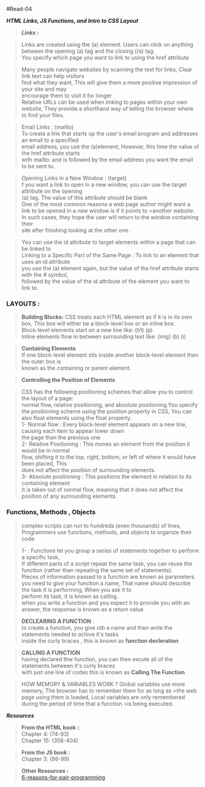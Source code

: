  
 
 
 
 #Read-04

**_HTML Links, JS Functions, and Intro to CSS Layout_**  

>**_Links :_** 

>Links are created using the (a) element. Users can click on anything  
>between the opening (a) tag and the closing (/a) tag.  
>You specify which page you want to link to using the href attribute
  
>Many people navigate websites by scanning the text for links, Clear link text can help visitors  
>find what they want, This will give them a more positive impression of your site and may  
>encourage them to visit it for longer  
>Relative URLs can be used when linking to pages within your own website, They provide a shorthand way of telling the browser where to find your files. 

>Email Links : (mailto)  
>To create a link that starts up the user's email program and addresses an email to a specified  
>email address, you use the (a)element, However, this time the value of the href attribute starts  
>with mailto: and is followed by the email address you want the email to be sent to.  

>Opening Links in a New Window : (target)  
>f you want a link to open in a new window, you can use the target attribute on the opening  
>(a) tag. The value of this attribute should be blank  
>One of the most common reasons a web page author might want a link to be opened in a new window is if it points to >another website. In such cases, they hope the user will return to the window containing their   
>site after finishing looking at the other one.

> You can use the id attribute to target elements within a page that can be linked to  
>Linking to a Specific Part of the Same Page : To link to an element that uses an id attribute  
>you use the (a) element again, but the value of the href attribute starts with the # symbol,  
>followed by the value of the id attribute of the element you want to link to.

### LAYOUTS :  

>**Building Blocks:** CSS treats each HTML element as if it is in its own box, This box will either be a block-level box or an inline box.  
>Block-level elements start on a new line like: (h1) (p)  
>Inline elements flow in between surrounding text like: (img) (b) (i)

>**Containing Elements**  
>If one block-level element sits inside another block-level element then the outer box is  
>known as the containing or parent element.  

>**Controlling the Position of Elements**

>CSS has the following positioning schemes that allow you to control the layout of a page:  
>normal flow, relative positioning, and absolute positioning.You specify the positioning scheme using the position property in CSS, You can also float elements using the float property.  
>1- Normal flow : Every block-level element appears on a new line, causing each item to appear lower down  
>the page than the previous one  
>2- Relative Positioning : This moves an element from the position it would be in normal  
>flow, shifting it to the top, right, bottom, or left of where it would have been placed, This  
>does not affect the position of surrounding elements.  
>3- Absolute positioning : This positions the element in relation to its containing element  
>It is taken out of normal flow, meaning that it does not affect the position of any surrounding elements

### Functions, Methods , Objects  

>complex scripts can run to hundreds (even thousands) of lines, Programmers use functions, methods, and objects to organize their code.  

>1- : Functions let you group a series of statements together to perform a specific task,  
>If different parts of a script repeat the same task, you can reuse the function (rather than repeating the same set of statements).  
>Pieces of information passed to a function are known as parameters.  
>you need to give your function a name, That name should describe the task it is performing, When you ask it to  
>perform its task, it is known as calling.  
>when you write a function and you expect it to provide you with an answer, the response is known as a return value 

>**DECLEARING A FUNCTION** :  
>to create a function, you give otb a name and then write the statements needed to achive it's tasks  
>inside the curly braces , this is known as **function decleration**

>**CALLING A FUNCTION**  
>having declared thw function, you can then excute all of the statements between it's curly braces  
>with just one line of codes this is known as **Calling The Function**

>HOW MEMORY & VARIABLES WORK ? Global variables use more memory, The browser has to remember them for as long as >the web page using them is loaded, Local variables are only remembered during the period of time that a function >is being executed.

**_Resources_**

>**From the HTML book :**:  
>Chapter 4:  (74-93)  
>Chapter 15:  (358-404)  

>**From the JS book :**  
>Chapter 3: (86-99)  

>**Other Resources :**  
>[6-reasons-for-pair-programming](https://www.codefellows.org/blog/6-reasons-for-pair-programming/)
